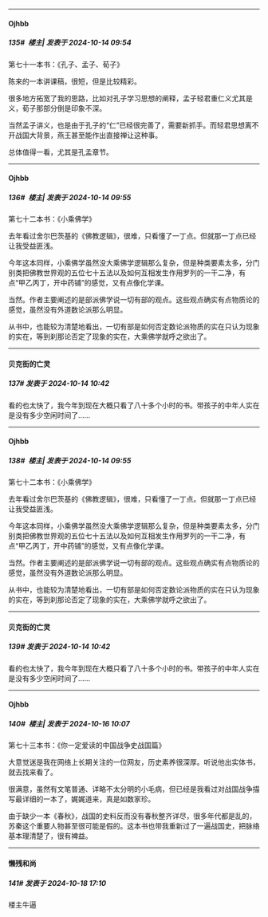 ﻿
*****

####  Ojhbb  
##### 135#         楼主| 发表于 2024-10-14 09:54

第七十一本书：《孔子、孟子、荀子》

陈来的一本讲课稿，很短，但是比较精彩。

很多地方拓宽了我的思路，比如对孔子学习思想的阐释，孟子轻君重仁义尤其是义，荀子那部分倒是印象不深。

当然孟子讲义，也是由于孔子的“仁”已经很完善了，需要新抓手。而轻君思想离不开战国大背景，燕王甚至能作出直接禅让这种事。

总体值得一看，尤其是孔孟章节。

*****

####  Ojhbb  
##### 136#         楼主| 发表于 2024-10-14 09:55

第七十二本书：《小乘佛学》

去年看过舍尔巴茨基的《佛教逻辑》，很难，只看懂了一丁点。但就那一丁点已经让我受益匪浅。

今年这本同样，小乘佛学虽然没大乘佛学逻辑那么复杂，但是种类要素太多，分门别类把佛教世界观的五位七十五法以及如何互相发生作用罗列的一干二净，有点“甲乙丙丁，开中药铺”的感觉，又有点像化学课。

当然。作者主要阐述的是部派佛学说一切有部的观点。这些观点确实有点物质论的感觉，虽然没有外道数论派那么明显。

从书中，也能较为清楚地看出，一切有部是如何否定数论派物质的实在只认为现象的实在，等到刹那论否定了现象的实在，大乘佛学就呼之欲出了。


*****

####  贝克街的亡灵  
##### 137#       发表于 2024-10-14 10:42

看的也太快了，我今年到现在大概只看了八十多个小时的书。带孩子的中年人实在是没有多少空闲时间了……


*****

####  Ojhbb  
##### 138#         楼主| 发表于 2024-10-14 09:55

第七十二本书：《小乘佛学》

去年看过舍尔巴茨基的《佛教逻辑》，很难，只看懂了一丁点。但就那一丁点已经让我受益匪浅。

今年这本同样，小乘佛学虽然没大乘佛学逻辑那么复杂，但是种类要素太多，分门别类把佛教世界观的五位七十五法以及如何互相发生作用罗列的一干二净，有点“甲乙丙丁，开中药铺”的感觉，又有点像化学课。

当然。作者主要阐述的是部派佛学说一切有部的观点。这些观点确实有点物质论的感觉，虽然没有外道数论派那么明显。

从书中，也能较为清楚地看出，一切有部是如何否定数论派物质的实在只认为现象的实在，等到刹那论否定了现象的实在，大乘佛学就呼之欲出了。

*****

####  贝克街的亡灵  
##### 139#       发表于 2024-10-14 10:42

看的也太快了，我今年到现在大概只看了八十多个小时的书。带孩子的中年人实在是没有多少空闲时间了……

*****

####  Ojhbb  
##### 140#         楼主| 发表于 2024-10-16 10:07

第七十三本书：《你一定爱读的中国战争史战国篇》

大意觉迷是我在网络上长期关注的一位网友，历史素养很深厚。听说他出实体书，就去找来看了。

很满意，虽然有文笔普通、详略不太分明的小毛病，但已经是我看过对战国战争描写最详细的一本了，娓娓道来，真是如数家珍。

由于缺少一本《春秋》，战国的史料反而没有春秋整齐详尽，很多年代都是乱的，苏秦这个重要人物甚至很可能是假的。这本书也带我重新过了一遍战国史，把脉络基本理清楚了，很有裨益。


*****

####  懒残和尚  
##### 141#       发表于 2024-10-18 17:10

楼主牛逼

